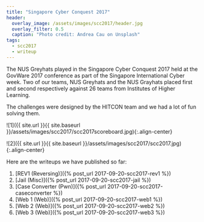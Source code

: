 ```yaml
---
title: "Singapore Cyber Conquest 2017"
header:
  overlay_image: /assets/images/scc2017/header.jpg
  overlay_filter: 0.5
  caption: "Photo credit: Andrea Cau on Unsplash"
tags:
  - scc2017
  - writeup
---
```


The NUS Greyhats played in the Singapore Cyber Conquest 2017 held at the GovWare
2017 conference as part of the Singapore International Cyber week. Two of our
teams, NUS Greyhats and the NUS Grayhats placed first and second respectively
against 26 teams from Institutes of Higher Learning.

The challenges were designed by the HITCON team and we had a lot of fun solving
them.

![1]({{ site.url }}{{ site.baseurl }}/assets/images/scc2017/scc2017scoreboard.jpg){:.align-center}

![2]({{ site.url }}{{ site.baseurl }}/assets/images/scc2017/scc2017.jpg){:.align-center}

Here are the writeups we have published so far:

1. [REV1 (Reversing)]({% post_url 2017-09-20-scc2017-rev1 %})
2. [Jail (Misc)]({% post_url 2017-09-20-scc2017-jail %})
3. [Case Converter (Pwn)]({% post_url 2017-09-20-scc2017-caseconverter %})
4. [Web 1 (Web)]({% post_url 2017-09-20-scc2017-web1 %})
5. [Web 2 (Web)]({% post_url 2017-09-20-scc2017-web2 %})
6. [Web 3 (Web)]({% post_url 2017-09-20-scc2017-web3 %})

